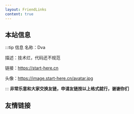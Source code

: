 ```yaml
---
layout: FriendLinks
content: true
---
```

## 本站信息
:::tip 信息
名称：Dva

描述：技术烂，代码还不规范

链接：https://start-here.cn

头像：https://image.start-here.cn/avatar.jpg

:::
**非常乐意和大家交换友链，申请友链按以上格式就行，谢谢你们**
## 友情链接
